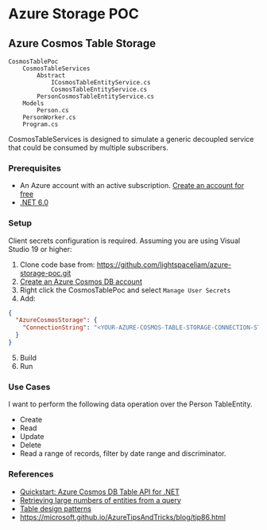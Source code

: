 # Azure Storage POC

## Azure Cosmos Table Storage

```
CosmosTablePoc
    CosmosTableServices
        Abstract
            ICosmosTableEntityService.cs
            CosmosTableEntityService.cs
        PersonCosmosTableEntityService.cs
    Models
        Person.cs
    PersonWorker.cs
    Program.cs
```

CosmosTableServices is designed to simulate a generic decoupled service that could be consumed by multiple subscribers.

### Prerequisites

- An Azure account with an active subscription. [Create an account for free](https://azure.microsoft.com/free)
- [.NET 6.0](https://dotnet.microsoft.com/download)

### Setup

Client secrets configuration is required. Assuming you are using Visual Studio 19 or higher:

1. Clone code base from: https://github.com/lightspaceliam/azure-storage-poc.git
2. [Create an Azure Cosmos DB account](https://docs.microsoft.com/en-us/azure/cosmos-db/table/create-table-dotnet?tabs=azure-portal%2Cwindows#create-an-azure-cosmos-db-account)
3. Right click the CosmosTablePoc and select `Manage User Secrets`
4. Add:
```json
{
  "AzureCosmosStorage": {
    "ConnectionString": "<YOUR-AZURE-COSMOS-TABLE-STORAGE-CONNECTION-STRING>"
  }
}
```
5. Build
6. Run

### Use Cases

I want to perform the following data operation over the Person TableEntity.

- Create
- Read
- Update
- Delete
- Read a range of records, filter by date range and discriminator.

### References

- [Quickstart: Azure Cosmos DB Table API for .NET](https://docs.microsoft.com/en-us/azure/cosmos-db/table/create-table-dotnet?tabs=azure-portal%2Cwindows)
- [Retrieving large numbers of entities from a query](https://docs.microsoft.com/en-us/azure/storage/tables/table-storage-design-patterns#retrieving-large-numbers-of-entities-from-a-query)
- [Table design patterns](https://docs.microsoft.com/en-us/azure/storage/tables/table-storage-design-patterns#retrieving-large-numbers-of-entities-from-a-query)
- https://microsoft.github.io/AzureTipsAndTricks/blog/tip86.html